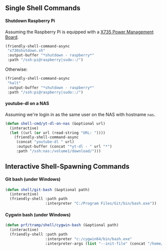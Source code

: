 

## Single Shell Commands

#### Shutdown Raspberry Pi

Assuming the Raspberry Pi is equipped with a [X735 Power Management Board](http://www.suptronics.com/miniPCkits/x735_V2.0.html).

```el
(friendly-shell-command-async
 "x730shutdown.sh"
 :output-buffer "*shutdown - raspberry*"
 :path "/ssh:pi@raspberry|sudo::/")
```

Otherwise:

```el
(friendly-shell-command-async
 "halt"
 :output-buffer "*shutdown - raspberry*"
 :path "/ssh:pi@raspberry|sudo::/")
```

#### youtube-dl on a NAS

Assuming we're login in as the same user on the NAS with hostname `nas`.

```el
(defun shell-cmd/yt-dl-on-nas (&optional url)
  (interactive)
  (let ((url (or url (read-string "URL: "))))
    (friendly-shell-command-async
     (concat "youtube-dl " url)
     :output-buffer (concat "*yt-dl - " url "*")
     :path "/ssh:nas:/volume1/download/")))
```

## Interactive Shell-Spawning Commands

#### Git bash (under Windows)

```el
(defun shell/git-bash (&optional path)
  (interactive)
  (friendly-shell :path path
                  :interpreter "C:/Program Files/Git/bin/bash.exe"))
```

#### Cygwin bash (under Windows)

```el
(defun prf/tramp/shell/cygwin-bash (&optional path)
  (interactive)
  (friendly-shell :path path
                  :interpreter "c:/cygwin64/bin/bash.exe"
                  :interpreter-args (list "--init-file" (concat "/home/" (getenv "USERNAME") "/.bashrc"))))
```
